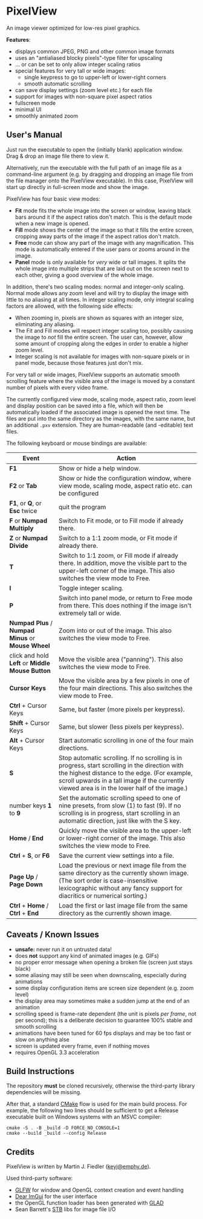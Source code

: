 # PixelView

An image viewer optimized for low-res pixel graphics.

**Features**:
- displays common JPEG, PNG and other common image formats
- uses an "antialiased blocky pixels"-type filter for upscaling
- ... or can be set to only allow integer scaling ratios
- special features for very tall or wide images:
  - single keypress to go to upper-left or lower-right corners
  - smooth automatic scrolling
- can save display settings (zoom level etc.) for each file
- support for images with non-square pixel aspect ratios
- fullscreen mode
- minimal UI
- smoothly animated zoom


## User's Manual

Just run the executable to open the (initially blank) application window. Drag & drop an image file there to view it.

Alternatively, run the executable with the full path of an image file as a command-line argument (e.g. by dragging and dropping an image file from the file manager onto the PixelView executable). In this case, PixelView will start up directly in full-screen mode and show the image.

PixelView has four basic view modes:
- **Fit** mode fits the whole image into the screen or window, leaving black bars around it if the aspect ratios don't match. This is the default mode when a new image is opened.
- **Fill** mode shows the center of the image so that it fills the entire screen, cropping away parts of the image if the aspect ratios don't match.
- **Free** mode can show any part of the image with any magnification. This mode is automatically entered if the user pans or zooms around in the image.
- **Panel** mode is only available for *very* wide or tall images. It splits the whole image into multiple strips that are laid out on the screen next to each other, giving a good overview of the whole image.

In addition, there's two scaling modes: normal and integer-only scaling. Normal mode allows any zoom level and will try to display the image with little to no aliasing at all times. In integer scaling mode, only integral scaling factors are allowed, with the following side effects:
- When zooming in, pixels are shown as squares with an integer size, eliminating any aliasing.
- The Fit and Fill modes will respect integer scaling too, possibly causing the image to _not_ fill the entire screen. The user can, however, allow some amount of cropping along the edges in order to enable a higher zoom level.
- Integer scaling is not available for images with non-square pixels or in panel mode, because those features just don't mix.

For very tall or wide images, PixelView supports an automatic smooth scrolling feature where the visible area of the image is moved by a constant number of pixels with every video frame.

The currently configured view mode, scaling mode, aspect ratio, zoom level and display position can be saved into a file, which will then be automatically loaded if the associated image is opened the next time. The files are put into the same directory as the images, with the same name, but an additional `.pxv` extension. They are human-readable (and -editable) text files.

The following keyboard or mouse bindings are available:

| Event | Action
|-------|-------|
| **F1** | Show or hide a help window.
| **F2** or **Tab** | Show or hide the configuration window, where view mode, scaling mode, aspect ratio etc. can be configured
| **F1**, or **Q**, or **Esc** twice | quit the program
| **F** or **Numpad Multiply** | Switch to Fit mode, or to Fill mode if already there.
| **Z** or **Numpad Divide** | Switch to a 1:1 zoom mode, or Fit mode if already there.
| **T** | Switch to 1:1 zoom, or Fill mode if already there. In addition, move the visible part to the upper-left corner of the image. This also switches the view mode to Free.
| **I** | Toggle integer scaling.
| **P** | Switch into panel mode, or return to Free mode from there. This does nothing if the image isn't extremely tall or wide.
| **Numpad Plus** / **Numpad Minus** or **Mouse Wheel** | Zoom into or out of the image. This also switches the view mode to Free.
| click and hold **Left** or **Middle Mouse Button** | Move the visible area ("panning"). This also switches the view mode to Free.
| **Cursor Keys** | Move the visible area by a few pixels in one of the four main directions. This also switches the view mode to Free.
| **Ctrl** + Cursor Keys | Same, but faster (more pixels per keypress).
| **Shift** + Cursor Keys | Same, but slower (less pixels per keypress).
| **Alt** + Cursor Keys | Start automatic scrolling in one of the four main directions.
| **S** | Stop automatic scrolling. If no scrolling is in progress, start scrolling in the direction with the highest distance to the edge. (For example, scroll upwards in a tall image if the currently viewed area is in the lower half of the image.)
| number keys **1** to **9** | Set the automatic scrolling speed to one of nine presets, from slow (1) to fast (9). If no scrolling is in progress, start scrolling in an automatic direction, just like with the S key.
| **Home** / **End** | Quickly move the visible area to the upper-left or lower-right corner of the image. This also switches the view mode to Free.
| **Ctrl** + **S**, or **F6** | Save the current view settings into a file.
| **Page Up** / **Page Down** | Load the previous or next image file from the same directory as the currently shown image. (The sort order is case-insensitive lexicographic without any fancy support for diacritics or numerical sorting.)
| **Ctrl** + **Home** / **Ctrl** + **End** | Load the first or last image file from the same directory as the currently shown image.


## Caveats / Known Issues

- **unsafe:** never run it on untrusted data!
- does **not** support any kind of animated images (e.g. GIFs)
- no proper error message when opening a broken file (screen just stays black)
- some aliasing may still be seen when downscaling, especially during animations
- some display configuration items are screen size dependent (e.g. zoom level)
- the display area may sometimes make a sudden jump at the end of an animation
- scrolling speed is frame-rate dependent (the unit is pixels *per frame*, not per second); this is a deliberate decision to guarantee 100% stable and smooth scrolling
- animations have been tuned for 60 fps displays and may be too fast or slow on anything alse
- screen is updated every frame, even if nothing moves
- requires OpenGL 3.3 acceleration


## Build Instructions

The repository **must** be cloned recursively, otherwise the third-party library dependencies will be missing.

After that, a standard [CMake](https://cmake.org) flow is used for the main build process. For example, the following two lines should be sufficient to get a Release executable built on Windows systems with an MSVC compiler:

    cmake -S . -B _build -D FORCE_NO_CONSOLE=1
    cmake --build _build --config Release


## Credits

PixelView is written by Martin J. Fiedler (<keyj@emphy.de>).

Used third-party software:

- [GLFW](https://www.glfw.org/)
  for window and OpenGL context creation and event handling
- [Dear ImGui](https://github.com/ocornut/imgui)
  for the user interface
- the OpenGL function loader has been generated with
  [GLAD](https://glad.dav1d.de/)
- Sean Barrett's [STB](https://github.com/nothings/stb) libs
  for image file I/O
